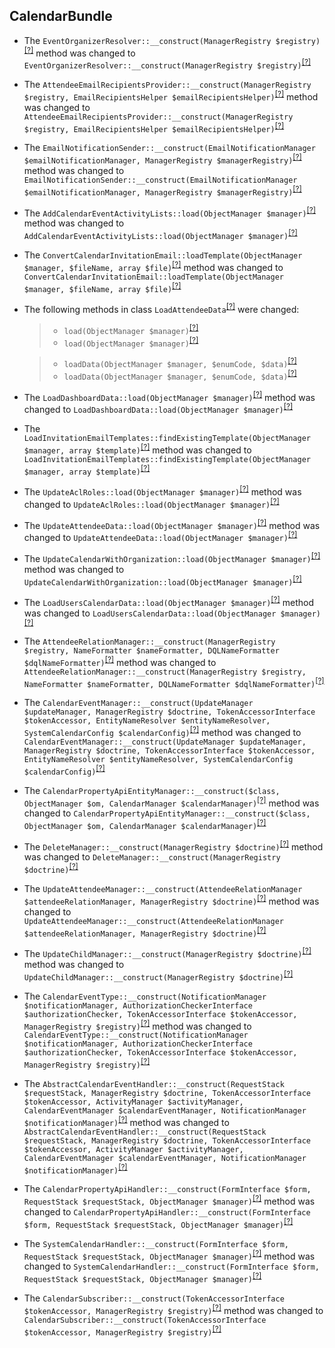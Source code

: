 CalendarBundle
--------------
* The `EventOrganizerResolver::__construct(ManagerRegistry $registry)`<sup>[[?]](https://github.com/oroinc/OroCalendarBundle/tree/4.2.0-rc/Resolver/EventOrganizerResolver.php#L19 "Oro\Bundle\CalendarBundle\Resolver\EventOrganizerResolver")</sup> method was changed to `EventOrganizerResolver::__construct(ManagerRegistry $registry)`<sup>[[?]](https://github.com/oroinc/OroCalendarBundle/tree/4.2.0/Resolver/EventOrganizerResolver.php#L19 "Oro\Bundle\CalendarBundle\Resolver\EventOrganizerResolver")</sup>
* The `AttendeeEmailRecipientsProvider::__construct(ManagerRegistry $registry, EmailRecipientsHelper $emailRecipientsHelper)`<sup>[[?]](https://github.com/oroinc/OroCalendarBundle/tree/4.2.0-rc/Provider/AttendeeEmailRecipientsProvider.php#L23 "Oro\Bundle\CalendarBundle\Provider\AttendeeEmailRecipientsProvider")</sup> method was changed to `AttendeeEmailRecipientsProvider::__construct(ManagerRegistry $registry, EmailRecipientsHelper $emailRecipientsHelper)`<sup>[[?]](https://github.com/oroinc/OroCalendarBundle/tree/4.2.0/Provider/AttendeeEmailRecipientsProvider.php#L23 "Oro\Bundle\CalendarBundle\Provider\AttendeeEmailRecipientsProvider")</sup>
* The `EmailNotificationSender::__construct(EmailNotificationManager $emailNotificationManager, ManagerRegistry $managerRegistry)`<sup>[[?]](https://github.com/oroinc/OroCalendarBundle/tree/4.2.0-rc/Model/Email/EmailNotificationSender.php#L70 "Oro\Bundle\CalendarBundle\Model\Email\EmailNotificationSender")</sup> method was changed to `EmailNotificationSender::__construct(EmailNotificationManager $emailNotificationManager, ManagerRegistry $managerRegistry)`<sup>[[?]](https://github.com/oroinc/OroCalendarBundle/tree/4.2.0/Model/Email/EmailNotificationSender.php#L70 "Oro\Bundle\CalendarBundle\Model\Email\EmailNotificationSender")</sup>
* The `AddCalendarEventActivityLists::load(ObjectManager $manager)`<sup>[[?]](https://github.com/oroinc/OroCalendarBundle/tree/4.2.0-rc/Migrations/Data/ORM/AddCalendarEventActivityLists.php#L22 "Oro\Bundle\CalendarBundle\Migrations\Data\ORM\AddCalendarEventActivityLists")</sup> method was changed to `AddCalendarEventActivityLists::load(ObjectManager $manager)`<sup>[[?]](https://github.com/oroinc/OroCalendarBundle/tree/4.2.0/Migrations/Data/ORM/AddCalendarEventActivityLists.php#L22 "Oro\Bundle\CalendarBundle\Migrations\Data\ORM\AddCalendarEventActivityLists")</sup>
* The `ConvertCalendarInvitationEmail::loadTemplate(ObjectManager $manager, $fileName, array $file)`<sup>[[?]](https://github.com/oroinc/OroCalendarBundle/tree/4.2.0-rc/Migrations/Data/ORM/ConvertCalendarInvitationEmail.php#L38 "Oro\Bundle\CalendarBundle\Migrations\Data\ORM\ConvertCalendarInvitationEmail")</sup> method was changed to `ConvertCalendarInvitationEmail::loadTemplate(ObjectManager $manager, $fileName, array $file)`<sup>[[?]](https://github.com/oroinc/OroCalendarBundle/tree/4.2.0/Migrations/Data/ORM/ConvertCalendarInvitationEmail.php#L38 "Oro\Bundle\CalendarBundle\Migrations\Data\ORM\ConvertCalendarInvitationEmail")</sup>
* The following methods in class `LoadAttendeeData`<sup>[[?]](https://github.com/oroinc/OroCalendarBundle/tree/4.2.0/Migrations/Data/ORM/LoadAttendeeData.php#L60 "Oro\Bundle\CalendarBundle\Migrations\Data\ORM\LoadAttendeeData")</sup> were changed:
  > - `load(ObjectManager $manager)`<sup>[[?]](https://github.com/oroinc/OroCalendarBundle/tree/4.2.0-rc/Migrations/Data/ORM/LoadAttendeeData.php#L60 "Oro\Bundle\CalendarBundle\Migrations\Data\ORM\LoadAttendeeData")</sup>
  > - `load(ObjectManager $manager)`<sup>[[?]](https://github.com/oroinc/OroCalendarBundle/tree/4.2.0/Migrations/Data/ORM/LoadAttendeeData.php#L60 "Oro\Bundle\CalendarBundle\Migrations\Data\ORM\LoadAttendeeData")</sup>

  > - `loadData(ObjectManager $manager, $enumCode, $data)`<sup>[[?]](https://github.com/oroinc/OroCalendarBundle/tree/4.2.0-rc/Migrations/Data/ORM/LoadAttendeeData.php#L71 "Oro\Bundle\CalendarBundle\Migrations\Data\ORM\LoadAttendeeData")</sup>
  > - `loadData(ObjectManager $manager, $enumCode, $data)`<sup>[[?]](https://github.com/oroinc/OroCalendarBundle/tree/4.2.0/Migrations/Data/ORM/LoadAttendeeData.php#L71 "Oro\Bundle\CalendarBundle\Migrations\Data\ORM\LoadAttendeeData")</sup>

* The `LoadDashboardData::load(ObjectManager $manager)`<sup>[[?]](https://github.com/oroinc/OroCalendarBundle/tree/4.2.0-rc/Migrations/Data/ORM/LoadDashboardData.php#L22 "Oro\Bundle\CalendarBundle\Migrations\Data\ORM\LoadDashboardData")</sup> method was changed to `LoadDashboardData::load(ObjectManager $manager)`<sup>[[?]](https://github.com/oroinc/OroCalendarBundle/tree/4.2.0/Migrations/Data/ORM/LoadDashboardData.php#L22 "Oro\Bundle\CalendarBundle\Migrations\Data\ORM\LoadDashboardData")</sup>
* The `LoadInvitationEmailTemplates::findExistingTemplate(ObjectManager $manager, array $template)`<sup>[[?]](https://github.com/oroinc/OroCalendarBundle/tree/4.2.0-rc/Migrations/Data/ORM/LoadInvitationEmailTemplates.php#L14 "Oro\Bundle\CalendarBundle\Migrations\Data\ORM\LoadInvitationEmailTemplates")</sup> method was changed to `LoadInvitationEmailTemplates::findExistingTemplate(ObjectManager $manager, array $template)`<sup>[[?]](https://github.com/oroinc/OroCalendarBundle/tree/4.2.0/Migrations/Data/ORM/LoadInvitationEmailTemplates.php#L14 "Oro\Bundle\CalendarBundle\Migrations\Data\ORM\LoadInvitationEmailTemplates")</sup>
* The `UpdateAclRoles::load(ObjectManager $manager)`<sup>[[?]](https://github.com/oroinc/OroCalendarBundle/tree/4.2.0-rc/Migrations/Data/ORM/UpdateAclRoles.php#L28 "Oro\Bundle\CalendarBundle\Migrations\Data\ORM\UpdateAclRoles")</sup> method was changed to `UpdateAclRoles::load(ObjectManager $manager)`<sup>[[?]](https://github.com/oroinc/OroCalendarBundle/tree/4.2.0/Migrations/Data/ORM/UpdateAclRoles.php#L28 "Oro\Bundle\CalendarBundle\Migrations\Data\ORM\UpdateAclRoles")</sup>
* The `UpdateAttendeeData::load(ObjectManager $manager)`<sup>[[?]](https://github.com/oroinc/OroCalendarBundle/tree/4.2.0-rc/Migrations/Data/ORM/UpdateAttendeeData.php#L23 "Oro\Bundle\CalendarBundle\Migrations\Data\ORM\UpdateAttendeeData")</sup> method was changed to `UpdateAttendeeData::load(ObjectManager $manager)`<sup>[[?]](https://github.com/oroinc/OroCalendarBundle/tree/4.2.0/Migrations/Data/ORM/UpdateAttendeeData.php#L23 "Oro\Bundle\CalendarBundle\Migrations\Data\ORM\UpdateAttendeeData")</sup>
* The `UpdateCalendarWithOrganization::load(ObjectManager $manager)`<sup>[[?]](https://github.com/oroinc/OroCalendarBundle/tree/4.2.0-rc/Migrations/Data/ORM/UpdateCalendarWithOrganization.php#L26 "Oro\Bundle\CalendarBundle\Migrations\Data\ORM\UpdateCalendarWithOrganization")</sup> method was changed to `UpdateCalendarWithOrganization::load(ObjectManager $manager)`<sup>[[?]](https://github.com/oroinc/OroCalendarBundle/tree/4.2.0/Migrations/Data/ORM/UpdateCalendarWithOrganization.php#L26 "Oro\Bundle\CalendarBundle\Migrations\Data\ORM\UpdateCalendarWithOrganization")</sup>
* The `LoadUsersCalendarData::load(ObjectManager $manager)`<sup>[[?]](https://github.com/oroinc/OroCalendarBundle/tree/4.2.0-rc/Migrations/Data/B2C/ORM/LoadUsersCalendarData.php#L74 "Oro\Bundle\CalendarBundle\Migrations\Data\B2C\ORM\LoadUsersCalendarData")</sup> method was changed to `LoadUsersCalendarData::load(ObjectManager $manager)`<sup>[[?]](https://github.com/oroinc/OroCalendarBundle/tree/4.2.0/Migrations/Data/B2C/ORM/LoadUsersCalendarData.php#L74 "Oro\Bundle\CalendarBundle\Migrations\Data\B2C\ORM\LoadUsersCalendarData")</sup>
* The `AttendeeRelationManager::__construct(ManagerRegistry $registry, NameFormatter $nameFormatter, DQLNameFormatter $dqlNameFormatter)`<sup>[[?]](https://github.com/oroinc/OroCalendarBundle/tree/4.2.0-rc/Manager/AttendeeRelationManager.php#L30 "Oro\Bundle\CalendarBundle\Manager\AttendeeRelationManager")</sup> method was changed to `AttendeeRelationManager::__construct(ManagerRegistry $registry, NameFormatter $nameFormatter, DQLNameFormatter $dqlNameFormatter)`<sup>[[?]](https://github.com/oroinc/OroCalendarBundle/tree/4.2.0/Manager/AttendeeRelationManager.php#L30 "Oro\Bundle\CalendarBundle\Manager\AttendeeRelationManager")</sup>
* The `CalendarEventManager::__construct(UpdateManager $updateManager, ManagerRegistry $doctrine, TokenAccessorInterface $tokenAccessor, EntityNameResolver $entityNameResolver, SystemCalendarConfig $calendarConfig)`<sup>[[?]](https://github.com/oroinc/OroCalendarBundle/tree/4.2.0-rc/Manager/CalendarEventManager.php#L49 "Oro\Bundle\CalendarBundle\Manager\CalendarEventManager")</sup> method was changed to `CalendarEventManager::__construct(UpdateManager $updateManager, ManagerRegistry $doctrine, TokenAccessorInterface $tokenAccessor, EntityNameResolver $entityNameResolver, SystemCalendarConfig $calendarConfig)`<sup>[[?]](https://github.com/oroinc/OroCalendarBundle/tree/4.2.0/Manager/CalendarEventManager.php#L49 "Oro\Bundle\CalendarBundle\Manager\CalendarEventManager")</sup>
* The `CalendarPropertyApiEntityManager::__construct($class, ObjectManager $om, CalendarManager $calendarManager)`<sup>[[?]](https://github.com/oroinc/OroCalendarBundle/tree/4.2.0-rc/Manager/CalendarPropertyApiEntityManager.php#L18 "Oro\Bundle\CalendarBundle\Manager\CalendarPropertyApiEntityManager")</sup> method was changed to `CalendarPropertyApiEntityManager::__construct($class, ObjectManager $om, CalendarManager $calendarManager)`<sup>[[?]](https://github.com/oroinc/OroCalendarBundle/tree/4.2.0/Manager/CalendarPropertyApiEntityManager.php#L18 "Oro\Bundle\CalendarBundle\Manager\CalendarPropertyApiEntityManager")</sup>
* The `DeleteManager::__construct(ManagerRegistry $doctrine)`<sup>[[?]](https://github.com/oroinc/OroCalendarBundle/tree/4.2.0-rc/Manager/CalendarEvent/DeleteManager.php#L24 "Oro\Bundle\CalendarBundle\Manager\CalendarEvent\DeleteManager")</sup> method was changed to `DeleteManager::__construct(ManagerRegistry $doctrine)`<sup>[[?]](https://github.com/oroinc/OroCalendarBundle/tree/4.2.0/Manager/CalendarEvent/DeleteManager.php#L24 "Oro\Bundle\CalendarBundle\Manager\CalendarEvent\DeleteManager")</sup>
* The `UpdateAttendeeManager::__construct(AttendeeRelationManager $attendeeRelationManager, ManagerRegistry $doctrine)`<sup>[[?]](https://github.com/oroinc/OroCalendarBundle/tree/4.2.0-rc/Manager/CalendarEvent/UpdateAttendeeManager.php#L37 "Oro\Bundle\CalendarBundle\Manager\CalendarEvent\UpdateAttendeeManager")</sup> method was changed to `UpdateAttendeeManager::__construct(AttendeeRelationManager $attendeeRelationManager, ManagerRegistry $doctrine)`<sup>[[?]](https://github.com/oroinc/OroCalendarBundle/tree/4.2.0/Manager/CalendarEvent/UpdateAttendeeManager.php#L37 "Oro\Bundle\CalendarBundle\Manager\CalendarEvent\UpdateAttendeeManager")</sup>
* The `UpdateChildManager::__construct(ManagerRegistry $doctrine)`<sup>[[?]](https://github.com/oroinc/OroCalendarBundle/tree/4.2.0-rc/Manager/CalendarEvent/UpdateChildManager.php#L30 "Oro\Bundle\CalendarBundle\Manager\CalendarEvent\UpdateChildManager")</sup> method was changed to `UpdateChildManager::__construct(ManagerRegistry $doctrine)`<sup>[[?]](https://github.com/oroinc/OroCalendarBundle/tree/4.2.0/Manager/CalendarEvent/UpdateChildManager.php#L30 "Oro\Bundle\CalendarBundle\Manager\CalendarEvent\UpdateChildManager")</sup>
* The `CalendarEventType::__construct(NotificationManager $notificationManager, AuthorizationCheckerInterface $authorizationChecker, TokenAccessorInterface $tokenAccessor, ManagerRegistry $registry)`<sup>[[?]](https://github.com/oroinc/OroCalendarBundle/tree/4.2.0-rc/Form/Type/CalendarEventType.php#L51 "Oro\Bundle\CalendarBundle\Form\Type\CalendarEventType")</sup> method was changed to `CalendarEventType::__construct(NotificationManager $notificationManager, AuthorizationCheckerInterface $authorizationChecker, TokenAccessorInterface $tokenAccessor, ManagerRegistry $registry)`<sup>[[?]](https://github.com/oroinc/OroCalendarBundle/tree/4.2.0/Form/Type/CalendarEventType.php#L51 "Oro\Bundle\CalendarBundle\Form\Type\CalendarEventType")</sup>
* The `AbstractCalendarEventHandler::__construct(RequestStack $requestStack, ManagerRegistry $doctrine, TokenAccessorInterface $tokenAccessor, ActivityManager $activityManager, CalendarEventManager $calendarEventManager, NotificationManager $notificationManager)`<sup>[[?]](https://github.com/oroinc/OroCalendarBundle/tree/4.2.0-rc/Form/Handler/AbstractCalendarEventHandler.php#L44 "Oro\Bundle\CalendarBundle\Form\Handler\AbstractCalendarEventHandler")</sup> method was changed to `AbstractCalendarEventHandler::__construct(RequestStack $requestStack, ManagerRegistry $doctrine, TokenAccessorInterface $tokenAccessor, ActivityManager $activityManager, CalendarEventManager $calendarEventManager, NotificationManager $notificationManager)`<sup>[[?]](https://github.com/oroinc/OroCalendarBundle/tree/4.2.0/Form/Handler/AbstractCalendarEventHandler.php#L44 "Oro\Bundle\CalendarBundle\Form\Handler\AbstractCalendarEventHandler")</sup>
* The `CalendarPropertyApiHandler::__construct(FormInterface $form, RequestStack $requestStack, ObjectManager $manager)`<sup>[[?]](https://github.com/oroinc/OroCalendarBundle/tree/4.2.0-rc/Form/Handler/CalendarPropertyApiHandler.php#L35 "Oro\Bundle\CalendarBundle\Form\Handler\CalendarPropertyApiHandler")</sup> method was changed to `CalendarPropertyApiHandler::__construct(FormInterface $form, RequestStack $requestStack, ObjectManager $manager)`<sup>[[?]](https://github.com/oroinc/OroCalendarBundle/tree/4.2.0/Form/Handler/CalendarPropertyApiHandler.php#L35 "Oro\Bundle\CalendarBundle\Form\Handler\CalendarPropertyApiHandler")</sup>
* The `SystemCalendarHandler::__construct(FormInterface $form, RequestStack $requestStack, ObjectManager $manager)`<sup>[[?]](https://github.com/oroinc/OroCalendarBundle/tree/4.2.0-rc/Form/Handler/SystemCalendarHandler.php#L29 "Oro\Bundle\CalendarBundle\Form\Handler\SystemCalendarHandler")</sup> method was changed to `SystemCalendarHandler::__construct(FormInterface $form, RequestStack $requestStack, ObjectManager $manager)`<sup>[[?]](https://github.com/oroinc/OroCalendarBundle/tree/4.2.0/Form/Handler/SystemCalendarHandler.php#L29 "Oro\Bundle\CalendarBundle\Form\Handler\SystemCalendarHandler")</sup>
* The `CalendarSubscriber::__construct(TokenAccessorInterface $tokenAccessor, ManagerRegistry $registry)`<sup>[[?]](https://github.com/oroinc/OroCalendarBundle/tree/4.2.0-rc/Form/EventListener/CalendarSubscriber.php#L25 "Oro\Bundle\CalendarBundle\Form\EventListener\CalendarSubscriber")</sup> method was changed to `CalendarSubscriber::__construct(TokenAccessorInterface $tokenAccessor, ManagerRegistry $registry)`<sup>[[?]](https://github.com/oroinc/OroCalendarBundle/tree/4.2.0/Form/EventListener/CalendarSubscriber.php#L25 "Oro\Bundle\CalendarBundle\Form\EventListener\CalendarSubscriber")</sup>

